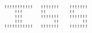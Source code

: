 <pre>
!!!!!!!!!!!   !!!!!!!    !!!!!!! 
    !!!       !!         !!      
    !!!       !!!!!!!    !!!!!!! 
    !!!            !!         !! 
!!!!!!!!!!!   !!!!!!!    !!!!!!! 
</pre>